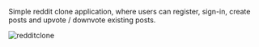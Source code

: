 Simple reddit clone application, where users can register, sign-in, create posts and upvote / downvote existing posts.

![redditclone](https://github.com/gerzson-pszota/RedditClone/assets/138587246/5190f49e-8e13-4fd7-a5cc-975b41ab6fd7)

